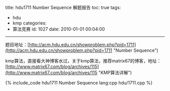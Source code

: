 title: hdu1711 Number Sequence 解题报告
toc: true
tags:
  - hdu
  - kmp
categories:
  - 算法竞赛
id: 1027
date: 2010-01-01 00:04:00
---

题目地址：[http://acm.hdu.edu.cn/showproblem.php?pid=1711](http://acm.hdu.edu.cn/showproblem.php?pid=1711 "Number Sequence")

kmp算法，直接看大神博客水过，关于kmp算法，推荐matrix67的博客，地址：[http://www.matrix67.com/blog/archives/115](http://www.matrix67.com/blog/archives/115 "KMP算法详解")

{% include_code hdu1711 Number Sequence lang:cpp hdu/1711.cpp %}